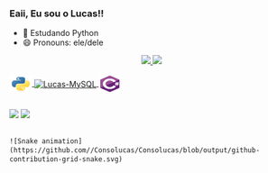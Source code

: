 ### Eaii, Eu sou o Lucas!!


- 🌱 Estudando Python 
- 😄 Pronouns: ele/dele

<div align="center">
  <a href="https://github.com/Consolucas">
  <img height="180em" src="https://github-readme-stats.vercel.app/api?username=consolucas&show_icons=true&theme=merko&include_all_commits=true&count_private=true"/>
  <img height="180em" src="https://github-readme-stats.vercel.app/api/top-langs/?username=consolucas&layout=compact&langs_count=7&theme=merko"/>
</div>
  
<div style="display: inline_block"><br>
    <img align="center" alt="Lucas-Python" height="30" width="40" src="https://raw.githubusercontent.com/devicons/devicon/master/icons/python/python-original.svg">
  <img align="center" alt="Lucas-MySQL" height="30" width="40" src="https://cdn.jsdelivr.net/gh/devicons/devicon/icons/mysql/mysql-original.svg" />
  <img align="center" alt="Lucas-Csharp" height="30" width="40" src="https://raw.githubusercontent.com/devicons/devicon/master/icons/csharp/csharp-original.svg">
</div>
  
 ##
  
  <div>
    <a href="https://www.linkedin.com/in/lucas-consolo-691189193" target="_blank"><img src="https://img.shields.io/badge/-LinkedIn-%230077B5?style=for-the-badge&logo=linkedin&logoColor=white" target="_blank"></a> 
    <a href = "mailto:lucas.consolo@gmail.com"><img src="https://img.shields.io/badge/-Gmail-%23333?style=for-the-badge&logo=gmail&logoColor=white" target="_blank"></a>
  </div>
  
  ##
  
    ![Snake animation](https://github.com//Consolucas/Consolucas/blob/output/github-contribution-grid-snake.svg)
  
